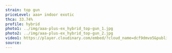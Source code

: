 ```yaml
---
strain: top gun
priceLevel: aaa+ indoor exotic
thca: 33.74%
profile: hybrid
photo1: ../img/aaa-plus-ex_hybrid_top-gun_1.jpg
photo2: ../img/aaa-plus-ex_hybrid_top-gun_2.jpg
video1: https://player.cloudinary.com/embed/?cloud_name=dcf9dmvo5&public_id=aaa-plus-ex_hybrid_top-gun_ig6nec&profile=flower
source:
---
```

